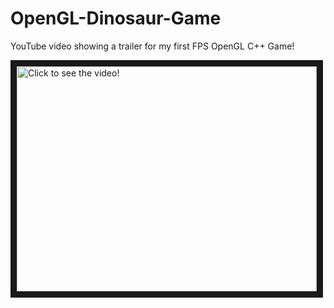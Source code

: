 # OpenGL-Dinosaur-Game


YouTube video showing a trailer for my first FPS OpenGL C++ Game!

<a href="http://www.youtube.com/watch?feature=player_embedded&v=Dkr958n6eek
" target="_blank"><img src="http://img.youtube.com/vi/Dkr958n6eek/0.jpg" 
alt="Click to see the video!" width="480" height="360" border="10" /></a>
